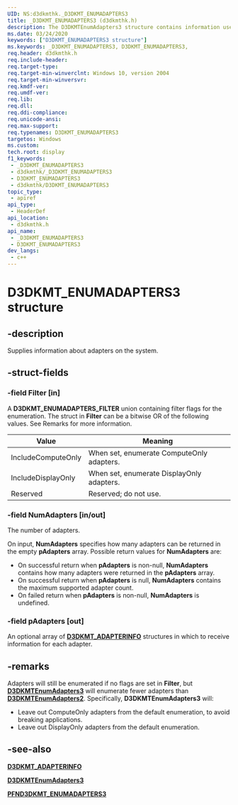 ```yaml
---
UID: NS:d3dkmthk._D3DKMT_ENUMADAPTERS3
title: _D3DKMT_ENUMADAPTERS3 (d3dkmthk.h)
description: The D3DKMTEnumAdapters3 structure contains information used by the D3DKMTEnumAdapters3 function to enumerate all graphics adapters on the system.
ms.date: 03/24/2020
keywords: ["D3DKMT_ENUMADAPTERS3 structure"]
ms.keywords: _D3DKMT_ENUMADAPTERS3, D3DKMT_ENUMADAPTERS3,
req.header: d3dkmthk.h
req.include-header: 
req.target-type: 
req.target-min-winverclnt: Windows 10, version 2004
req.target-min-winversvr: 
req.kmdf-ver: 
req.umdf-ver: 
req.lib: 
req.dll: 
req.ddi-compliance: 
req.unicode-ansi: 
req.max-support: 
req.typenames: D3DKMT_ENUMADAPTERS3
targetos: Windows
ms.custom: 
tech.root: display
f1_keywords:
 - _D3DKMT_ENUMADAPTERS3
 - d3dkmthk/_D3DKMT_ENUMADAPTERS3
 - D3DKMT_ENUMADAPTERS3
 - d3dkmthk/D3DKMT_ENUMADAPTERS3
topic_type:
 - apiref
api_type:
 - HeaderDef
api_location:
 - d3dkmthk.h
api_name:
 - _D3DKMT_ENUMADAPTERS3
 - D3DKMT_ENUMADAPTERS3
dev_langs:
 - c++
---
```


# D3DKMT_ENUMADAPTERS3 structure


## -description

Supplies information about adapters on the system.

## -struct-fields

### -field Filter [in]

A **D3DKMT_ENUMADAPTERS_FILTER** union containing filter flags for the enumeration. The struct in **Filter** can be a bitwise OR of the following values. See Remarks for more information.

| Value | Meaning |
| ----- | ------- |
| IncludeComputeOnly | When set, enumerate ComputeOnly adapters. |
| IncludeDisplayOnly | When set, enumerate DisplayOnly adapters. |
| Reserved           | Reserved; do not use.                     |

### -field NumAdapters [in/out]

The number of adapters.

On input, **NumAdapters** specifies how many adapters can be returned in the empty **pAdapters** array. Possible return values for **NumAdapters** are:

- On successful return when **pAdapters** is non-null, **NumAdapters** contains how many adapters were returned in the **pAdapters** array.
- On successful return when **pAdapters** is null, **NumAdapters** contains the maximum supported adapter count.
- On failed return when **pAdapters** is non-null, **NumAdapters** is undefined.

### -field pAdapters [out]

An optional array of [**D3DKMT_ADAPTERINFO**](ns-d3dkmthk-_d3dkmt_adapterinfo.md) structures in which to receive information for each adapter.

## -remarks

Adapters will still be enumerated if no flags are set in **Filter**, but [**D3DKMTEnumAdapters3**](nf-d3dkmthk-d3dkmtenumadapters3.md) will enumerate fewer adapters than [**D3DKMTEnumAdapters2**](nf-d3dkmthk-d3dkmtenumadapters2.md). Specifically, **D3DKMTEnumAdapters3** will:

- Leave out ComputeOnly adapters from the default enumeration, to avoid breaking applications.
- Leave out DisplayOnly adapters from the default enumeration.

## -see-also

[**D3DKMT_ADAPTERINFO**](ns-d3dkmthk-_d3dkmt_adapterinfo.md)

[**D3DKMTEnumAdapters3**](nf-d3dkmthk-d3dkmtenumadapters3.md)

[**PFND3DKMT_ENUMADAPTERS3**](nc-d3dkmthk-pfnd3dkmt_enumadapters3.md)

